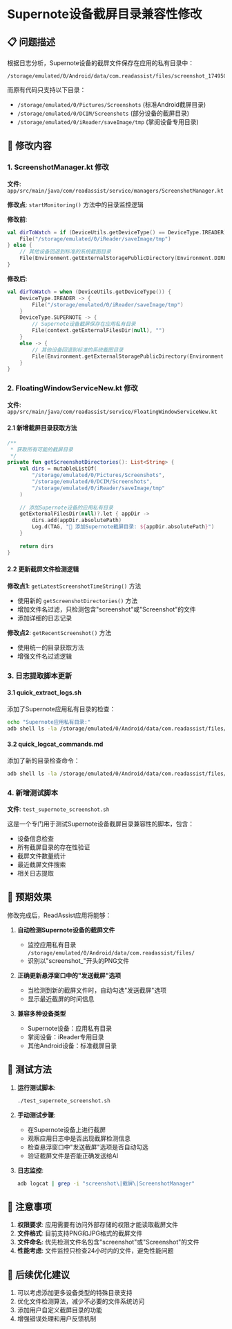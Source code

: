 # Supernote设备截屏目录兼容性修改

## 📋 问题描述

根据日志分析，Supernote设备的截屏文件保存在应用的私有目录中：
```
/storage/emulated/0/Android/data/com.readassist/files/screenshot_1749509731329.png
```

而原有代码只支持以下目录：
- `/storage/emulated/0/Pictures/Screenshots` (标准Android截屏目录)
- `/storage/emulated/0/DCIM/Screenshots` (部分设备的截屏目录)
- `/storage/emulated/0/iReader/saveImage/tmp` (掌阅设备专用目录)

## 🔧 修改内容

### 1. ScreenshotManager.kt 修改

**文件**: `app/src/main/java/com/readassist/service/managers/ScreenshotManager.kt`

**修改点**: `startMonitoring()` 方法中的目录监控逻辑

**修改前**:
```kotlin
val dirToWatch = if (DeviceUtils.getDeviceType() == DeviceType.IREADER) {
    File("/storage/emulated/0/iReader/saveImage/tmp")
} else {
    // 其他设备回退到标准的系统截图目录
    File(Environment.getExternalStoragePublicDirectory(Environment.DIRECTORY_PICTURES), "Screenshots")
}
```

**修改后**:
```kotlin
val dirToWatch = when (DeviceUtils.getDeviceType()) {
    DeviceType.IREADER -> {
        File("/storage/emulated/0/iReader/saveImage/tmp")
    }
    DeviceType.SUPERNOTE -> {
        // Supernote设备截屏保存在应用私有目录
        File(context.getExternalFilesDir(null), "")
    }
    else -> {
        // 其他设备回退到标准的系统截图目录
        File(Environment.getExternalStoragePublicDirectory(Environment.DIRECTORY_PICTURES), "Screenshots")
    }
}
```

### 2. FloatingWindowServiceNew.kt 修改

**文件**: `app/src/main/java/com/readassist/service/FloatingWindowServiceNew.kt`

#### 2.1 新增截屏目录获取方法

```kotlin
/**
 * 获取所有可能的截屏目录
 */
private fun getScreenshotDirectories(): List<String> {
    val dirs = mutableListOf(
        "/storage/emulated/0/Pictures/Screenshots",
        "/storage/emulated/0/DCIM/Screenshots",
        "/storage/emulated/0/iReader/saveImage/tmp"
    )
    
    // 添加Supernote设备的应用私有目录
    getExternalFilesDir(null)?.let { appDir ->
        dirs.add(appDir.absolutePath)
        Log.d(TAG, "🔴 添加Supernote截屏目录: ${appDir.absolutePath}")
    }
    
    return dirs
}
```

#### 2.2 更新截屏文件检测逻辑

**修改点1**: `getLatestScreenshotTimeString()` 方法
- 使用新的 `getScreenshotDirectories()` 方法
- 增加文件名过滤，只检测包含"screenshot"或"Screenshot"的文件
- 添加详细的日志记录

**修改点2**: `getRecentScreenshot()` 方法
- 使用统一的目录获取方法
- 增强文件名过滤逻辑

### 3. 日志提取脚本更新

#### 3.1 quick_extract_logs.sh
添加了Supernote应用私有目录的检查：
```bash
echo "Supernote应用私有目录:"
adb shell ls -la /storage/emulated/0/Android/data/com.readassist/files/ 2>/dev/null | tail -5
```

#### 3.2 quick_logcat_commands.md
添加了新的目录检查命令：
```bash
adb shell ls -la /storage/emulated/0/Android/data/com.readassist/files/
```

### 4. 新增测试脚本

**文件**: `test_supernote_screenshot.sh`

这是一个专门用于测试Supernote设备截屏目录兼容性的脚本，包含：
- 设备信息检查
- 所有截屏目录的存在性验证
- 截屏文件数量统计
- 最近截屏文件搜索
- 相关日志提取

## 🎯 预期效果

修改完成后，ReadAssist应用将能够：

1. **自动检测Supernote设备的截屏文件**
   - 监控应用私有目录 `/storage/emulated/0/Android/data/com.readassist/files/`
   - 识别以"screenshot_"开头的PNG文件

2. **正确更新悬浮窗口中的"发送截屏"选项**
   - 当检测到新的截屏文件时，自动勾选"发送截屏"选项
   - 显示最近截屏的时间信息

3. **兼容多种设备类型**
   - Supernote设备：应用私有目录
   - 掌阅设备：iReader专用目录
   - 其他Android设备：标准截屏目录

## 🧪 测试方法

1. **运行测试脚本**:
   ```bash
   ./test_supernote_screenshot.sh
   ```

2. **手动测试步骤**:
   - 在Supernote设备上进行截屏
   - 观察应用日志中是否出现截屏检测信息
   - 检查悬浮窗口中"发送截屏"选项是否自动勾选
   - 验证截屏文件是否能正确发送给AI

3. **日志监控**:
   ```bash
   adb logcat | grep -i "screenshot\|截屏\|ScreenshotManager"
   ```

## 📝 注意事项

1. **权限要求**: 应用需要有访问外部存储的权限才能读取截屏文件
2. **文件格式**: 目前支持PNG和JPG格式的截屏文件
3. **文件命名**: 优先检测文件名包含"screenshot"或"Screenshot"的文件
4. **性能考虑**: 文件监控只检查24小时内的文件，避免性能问题

## 🔄 后续优化建议

1. 可以考虑添加更多设备类型的特殊目录支持
2. 优化文件检测算法，减少不必要的文件系统访问
3. 添加用户自定义截屏目录的功能
4. 增强错误处理和用户反馈机制 